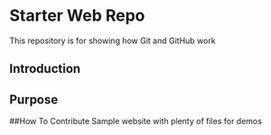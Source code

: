 # Starter Web Repo

This repository is for showing how Git and GitHub work
## Introduction
## Purpose
##How To Contribute
Sample website with plenty of files for demos